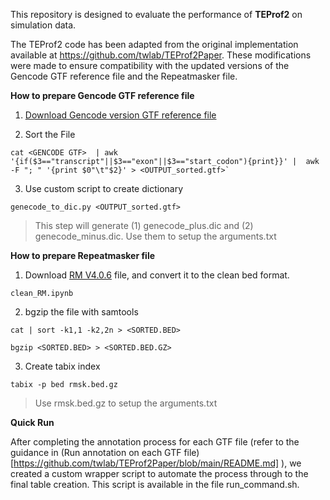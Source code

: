This repository is designed to evaluate the performance of **TEProf2** on simulation data.

The TEProf2 code has been adapted from the original implementation available at https://github.com/twlab/TEProf2Paper. These modifications were made to ensure compatibility with the updated versions of the Gencode GTF reference file and the Repeatmasker file.

**How to prepare Gencode GTF reference file**

1. [Download Gencode version GTF reference file](https://ftp.ebi.ac.uk/pub/databases/gencode/Gencode_human/release_37/gencode.v37.basic.annotation.gtf.gz)
   
2. Sort the File
   
```
cat <GENCODE GTF>  | awk '{if($3=="transcript"||$3=="exon"||$3=="start_codon"){print}}' |  awk -F "; " '{print $0"\t"$2}' > <OUTPUT_sorted.gtf>`
```

3. Use custom script to create dictionary
   
```
genecode_to_dic.py <OUTPUT_sorted.gtf>
```

> This step will generate (1) genecode_plus.dic and (2) genecode_minus.dic. Use them to setup the arguments.txt

**How to prepare Repeatmasker file**

1. Download [RM V4.0.6](https://www.repeatmasker.org/species/hg.html) file, and convert it to the clean bed format.

```
clean_RM.ipynb
```

2. bgzip the file with samtools

```
cat | sort -k1,1 -k2,2n > <SORTED.BED>

bgzip <SORTED.BED> > <SORTED.BED.GZ>
```

3. Create tabix index
   
 ```
tabix -p bed rmsk.bed.gz
```

> Use rmsk.bed.gz to setup the arguments.txt


**Quick Run**

After completing the annotation process for each GTF file (refer to the guidance in (Run annotation on each GTF file)[https://github.com/twlab/TEProf2Paper/blob/main/README.md] ), we created a custom wrapper script to automate the process through to the final table creation. This script is available in the file run_command.sh.
